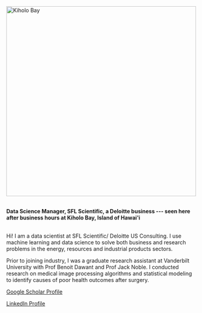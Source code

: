 <!--<img src="https://user-images.githubusercontent.com/54953444/114804579-2271ae80-9d67-11eb-9f3b-fcfc04664aee.png" width=200 align=left> -->
<!--![Kiholo Bay]("/docs/assets/img/IMG_0480.png" width=200)-->
<img src="/docs/assets/img/IMG_0480.png" alt="Kiholo Bay" width=500 align=center>


<br><b>Data Science Manager, SFL Scientific, a Deloitte business --- seen here after business hours at Kiholo Bay, Island of Hawai'i</b>

<br> Hi! I am a data scientist at SFL Scientific/ Deloitte US Consulting. I use machine learning and data science to solve both business and research problems in the energy, resources and industrial products sectors.

Prior to joining industry, I was a graduate research assistant at Vanderbilt University with Prof Benoit Dawant and Prof Jack Noble. I conducted research on medical image processing algorithms and statistical modeling to identify causes of poor health outcomes after surgery.

<a href="https://scholar.google.com/citations?view_op=list_works&hl=en&hl=en&user=q14Bb68AAAAJ">Google Scholar Profile</a>

<a href="https://www.linkedin.com/in/srijatachakravorti/">LinkedIn Profile</a>
